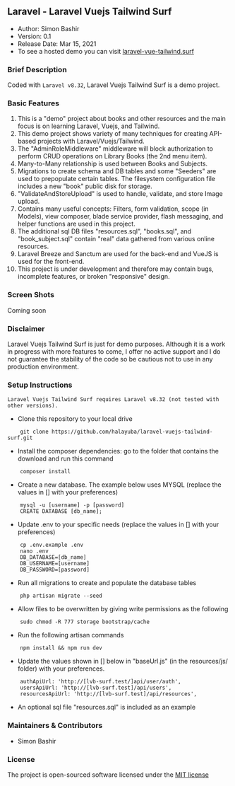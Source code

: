 ## Laravel - Laravel Vuejs Tailwind Surf

- Author: Simon Bashir
- Version: 0.1
- Release Date: Mar 15, 2021
- To see a hosted demo you can visit [laravel-vue-tailwind.surf](http://laravel-vue-tailwind.surf)

### Brief Description
Coded with `Laravel v8.32`, Laravel Vuejs Tailwind Surf is a demo project.

### Basic Features
1. This is a "demo" project about books and other resources and the main focus is on learning Laravel, Vuejs, and Tailwind.
2. This demo project shows variety of many techniques for creating API-based projects with Laravel/Vuejs/Tailwind.
3. The "AdminRoleMiddleware" middleware will block authorization to perform CRUD operations on Library Books (the 2nd menu item).
4. Many-to-Many relationship is used between Books and Subjects.
5. Migrations to create schema and DB tables and some "Seeders" are used to prepopulate certain tables. The filesystem configuration file includes a new "book" public disk for storage.
6. "ValidateAndStoreUpload" is used to handle, validate, and store Image upload.
7. Contains many useful concepts: Filters, form validation, scope (in Models), view composer, blade service provider, flash messaging, and helper functions are used in this project.
8. The additional sql DB files "resources.sql", "books.sql", and "book_subject.sql" contain "real" data gathered from various online resources.
9. Laravel Breeze and Sanctum are used for the back-end and VueJS is used for the front-end.
10. This project is under development and therefore may contain bugs, incomplete features, or broken "responsive" design.

### Screen Shots
Coming soon


### Disclaimer
Laravel Vuejs Tailwind Surf is just for demo purposes. Although it is a work in progress with more features to come, I offer no active support and I do not guarantee the stability of the code so be cautious not to use in any production environment.

### Setup Instructions
```
Laravel Vuejs Tailwind Surf requires Laravel v8.32 (not tested with other versions).
```


* Clone this repository to your local drive
~~~
    git clone https://github.com/halayuba/laravel-vuejs-tailwind-surf.git
~~~
* Install the composer dependencies: go to the folder that contains the download and run this command
~~~
    composer install
~~~
* Create a new database. The example below uses MYSQL (replace the values in [] with your preferences)
~~~
    mysql -u [username] -p [password]
    CREATE DATABASE [db_name];
~~~
* Update .env to your specific needs (replace the values in [] with your preferences)
~~~
    cp .env.example .env
    nano .env
    DB_DATABASE=[db_name]
    DB_USERNAME=[username]
    DB_PASSWORD=[password]
~~~
* Run all migrations to create and populate the database tables
~~~
    php artisan migrate --seed
~~~
* Allow files to be overwritten by giving write permissions as the following
~~~
    sudo chmod -R 777 storage bootstrap/cache
~~~
* Run the following artisan commands
~~~
    npm install && npm run dev
~~~
* Update the values shown in [] below in "baseUrl.js" (in the resources/js/ folder) with your preferences.
~~~
    authApiUrl: 'http://[lvb-surf.test/]api/user/auth',
    usersApiUrl: 'http://[lvb-surf.test]/api/users',
    resourcesApiUrl: 'http://[lvb-surf.test]/api/resources',
~~~
* An optional sql file "resources.sql" is included as an example


### Maintainers & Contributors
- Simon Bashir

### License
The project is open-sourced software licensed under the [MIT license](http://opensource.org/licenses/MIT)
